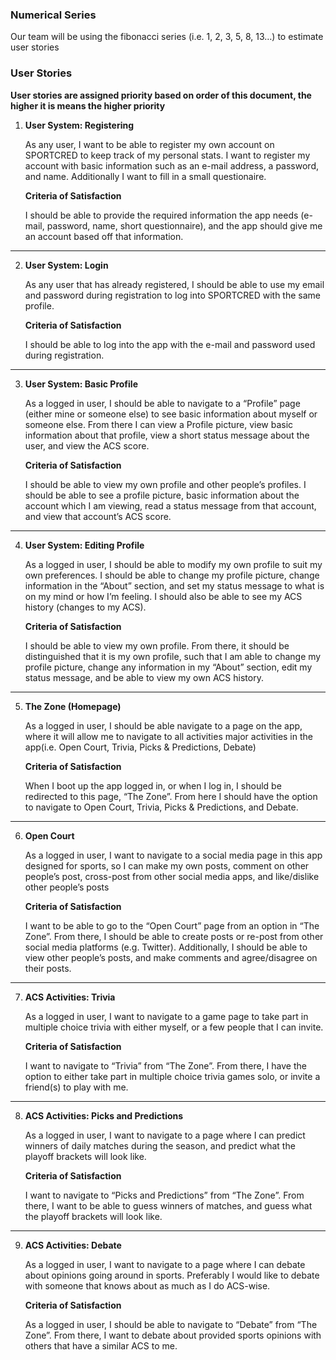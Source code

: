 ### Numerical Series

Our team will be using the fibonacci series (i.e. 1, 2, 3, 5, 8, 13…) to estimate user stories






### User Stories

**User stories are assigned priority based on order of this document, the higher it is means the higher priority**

1. **User System: Registering**

   As any user, I want to be able to register my own account on SPORTCRED to keep track of my personal stats. I want to register my account with basic information such as an e-mail address, a password, and name. Additionally I want to fill in a small questionaire.

   **Criteria of Satisfaction**

   I should be able to provide the required information the app needs (e-mail, password, name, short questionnaire), and the app should give me an account based off that information.

---

2. **User System: Login**

   As any user that has already registered, I should be able to use my email and password during registration to log into SPORTCRED with the same profile.

   **Criteria of Satisfaction**

   I should be able to log into the app with the e-mail and password used during registration.

---

3. **User System: Basic Profile**

   As a logged in user, I should be able to navigate to a “Profile” page (either mine or someone else) to see basic information about myself or someone else. From there I can view a Profile picture, view basic information about that profile, view a short status message about the user, and view the ACS score.

   **Criteria of Satisfaction**

   I should be able to view my own profile and other people’s profiles. I should be able to see a profile picture, basic information about the account which I am viewing, read a status message from that account, and view that account’s ACS score.

---

4. **User System: Editing Profile**

   As a logged in user, I should be able to modify my own profile to suit my own preferences. I should be able to change my profile picture, change information in the “About” section, and set my status message to what is on my mind or how I’m feeling. I should also be able to see my ACS history (changes to my ACS).

   **Criteria of Satisfaction**

   I should be able to view my own profile. From there, it should be distinguished that it is my own profile, such that I am able to change my profile picture, change any information in my “About” section, edit my status message, and be able to view my own ACS history.

---

5. **The Zone (Homepage)**

   As a logged in user, I should be able navigate to a page on the app, where it will allow me to navigate to all activities major activities in the app(i.e. Open Court, Trivia, Picks & Predictions, Debate)

   **Criteria of Satisfaction**

   When I boot up the app logged in, or when I log in, I should be redirected to this page, “The Zone”. From here I should have the option to navigate to Open Court, Trivia, Picks & Predictions, and Debate.

---

6. **Open Court**

   As a logged in user, I want to navigate to a social media page in this app designed for sports, so I can make my own posts, comment on other people’s post, cross-post from other social media apps, and like/dislike other people’s posts

   **Criteria of Satisfaction**

   I want to be able to go to the “Open Court” page from an option in “The Zone”. From there, I should be able to create posts or re-post from other social media platforms (e.g. Twitter). Additionally, I should be able to view other people’s posts, and make comments and agree/disagree on their posts.

---

7. **ACS Activities: Trivia**

   As a logged in user, I want to navigate to a game page to take part in multiple choice trivia with either myself, or a few people that I can invite.

   **Criteria of Satisfaction**

   I want to navigate to “Trivia” from “The Zone”. From there, I have the option to either take part in multiple choice trivia games solo, or invite a friend(s) to play with me.

---

8. **ACS Activities: Picks and Predictions**

   As a logged in user, I want to navigate to a page where I can predict winners of daily matches during the season, and predict what the playoff brackets will look like.

   **Criteria of Satisfaction**

   I want to navigate to “Picks and Predictions” from “The Zone”. From there, I want to be able to guess winners of matches, and guess what the playoff brackets will look like.

---

9. **ACS Activities: Debate**

   As a logged in user, I want to navigate to a page where I can debate about opinions going around in sports. Preferably I would like to debate with someone that knows about as much as I do ACS-wise.

   **Criteria of Satisfaction**

   As a logged in user, I should be able to navigate to “Debate” from “The Zone”. From there, I want to debate about provided sports opinions with others that have a similar ACS to me.

